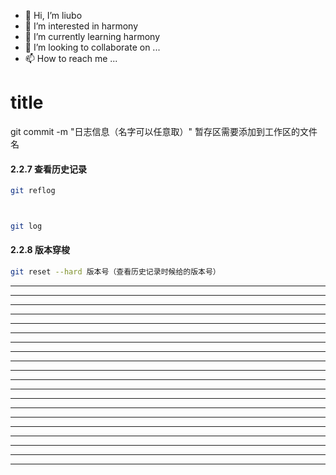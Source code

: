 * 👋 Hi, I’m liubo
* 👀 I’m interested in harmony
* 🌱 I’m currently learning harmony
* 💞️ I’m looking to collaborate on ...
* 📫 How to reach me ...



# title



















git commit -m "日志信息（名字可以任意取）" 暂存区需要添加到工作区的文件名

















#### 2.2.7 查看历史记录

```bash
git reflog



git log
```













#### 2.2.8 版本穿梭

```bash
git reset --hard 版本号（查看历史记录时候给的版本号）
```










---

---

---

---

---

---

---

---

---

---

---

---

---

---

---

---

---

---

---

---













  
